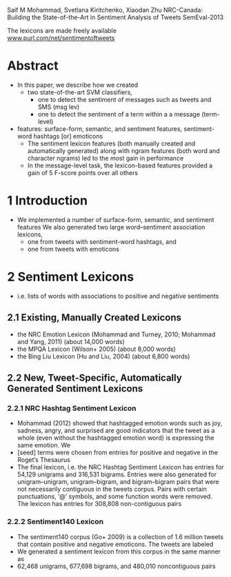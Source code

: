 Saif M Mohammad, Svetlana Kiritchenko, Xiaodan Zhu
NRC-Canada: Building the State-of-the-Art in Sentiment Analysis of Tweets
SemEval-2013

The lexicons are made freely available www.purl.com/net/sentimentoftweets

# Abstract

* In this paper, we describe how we created
  * two state-of-the-art SVM classifiers,
    * one to detect the sentiment of messages such as tweets and SMS (msg lev)
    * one to detect the sentiment of a term within a a message (term-level)
* features: surface-form, semantic, and sentiment features, sentiment-word
  hashtags [or] emoticons
  * The sentiment lexicon features
    (both manually created and automatically generated)
    along with ngram features (both word and character ngrams)
    led to the most gain in performance
  * In the message-level task, the lexicon-based features provided
    a gain of 5 F-score points over all others

# 1 Introduction

* We implemented a number of surface-form, semantic, and sentiment features
  We also generated two large word–sentiment association lexicons,
  * one from tweets with sentiment-word hashtags, and
  * one from tweets with emoticons

# 2 Sentiment Lexicons

* i.e. lists of words with associations to positive and negative sentiments

## 2.1 Existing, Manually Created Lexicons

* the NRC Emotion Lexicon (Mohammad and Turney, 2010; Mohammad and Yang, 2011)
  (about 14,000 words)
* the MPQA Lexicon (Wilson+ 2005) (about 8,000 words)
* the Bing Liu Lexicon (Hu and Liu, 2004) (about 6,800 words)

## 2.2 New, Tweet-Specific, Automatically Generated Sentiment Lexicons

### 2.2.1 NRC Hashtag Sentiment Lexicon

* Mohammad (2012) showed that hashtagged emotion words such as joy, sadness,
  angry, and surprised are good indicators that the tweet as a whole (even
  without the hashtagged emotion word) is expressing the same emotion. We
* [seed] terms were chosen from entries for positive and negative in the
  Roget’s Thesaurus
* The final lexicon, i.e. the NRC Hashtag Sentiment Lexicon has entries for
  54,129 unigrams and 316,531 bigrams.  Entries were also generated for
  unigram–unigram, unigram–bigram, and bigram–bigram pairs that were not
  necessarily contiguous in the tweets corpus.  Pairs with certain
  punctuations, ‘@’ symbols, and some function words were removed. The lexicon
  has entries for 308,808 non-contiguous pairs

### 2.2.2 Sentiment140 Lexicon

* The sentiment140 corpus (Go+ 2009) is a collection of 1.6 million
  tweets that contain positive and negative emoticons. The tweets are labeled
* We generated a sentiment lexicon from this corpus in the same manner as
* 62,468 unigrams, 677,698 bigrams, and 480,010 noncontiguous pairs
